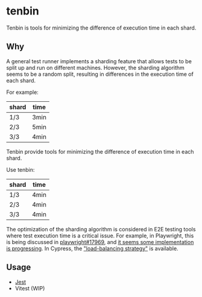 # tenbin

Tenbin is tools for minimizing the difference of execution time in each shard.

## Why

A general test runner implements a sharding feature that allows tests to be split up and run on different machines.
However, the sharding algorithm seems to be a random split, resulting in differences in the execution time of each shard.

For example:

| shard | time |
| ----- | ---- |
| 1/3 | 3min |
| 2/3 | 5min |
| 3/3 | 4min |

Tenbin provide tools for minimizing the difference of execution time in each shard.

Use tenbin:

| shard | time |
| ----- | ---- |
| 1/3 | 4min |
| 2/3 | 4min |
| 3/3 | 4min |

The optimization of the sharding algorithm is considered in E2E testing tools where test execution time is a critical issue.
For example, in Playwright, this is being discussed in [playwright#17969](https://github.com/microsoft/playwright/issues/17969), and [it seems some implementation is progressing](https://github.com/microsoft/playwright/pull/30962).
In Cypress, the ["load-balancing strategy"](https://docs.cypress.io/guides/cloud/smart-orchestration/load-balancing) is available. 

## Usage

- [Jest](./packages/jest/README.md)
- Vitest (WIP)
